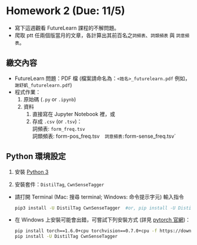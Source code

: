# Homework 2 (Due: 11/5)

- 寫下這週觀看 FutureLearn 課程的不解問題。
- 爬取 ptt 任兩個版當月的文章，各計算出其前百名之`詞頻表`、`詞類頻表` 與 `詞意頻表`。


## 繳交內容

- FutureLearn 問題：PDF 檔 (檔案請命名為：`<姓名>_futurelearn.pdf` 例如，`謝舒凱_futurelearn.pdf`)
- 程式作業：
    1. 原始碼 (`.py` or `.ipynb`)
    2. 資料
        1. 直接寫在 Jupyter Notebook 裡，或
        2. 存成 `.csv` (or `.tsv`)：  
            詞頻表: `form_freq.tsv`  
            詞類頻表: form-pos_freq.tsv`  
            詞意頻表: `form-sense_freq.tsv`



## Python 環境設定

1. 安裝 [Python 3](https://www.python.org/downloads/)

2. 安裝套件：`DistilTag`, `CwnSenseTagger`

  - 請打開 Terminal (Mac: 搜尋 terminal; Windows: 命令提示字元) 輸入指令

    ```bash
    pip3 install -U DistilTag CwnSenseTagger  #or, pip install -U DistilTag CwnSenseTagger
    ```
  
  - 在 Windows 上安裝可能會出錯，可嘗試下列安裝方式 (詳見 [pytorch 官網](https://pytorch.org/get-started/locally/))：
    
    ```bash
    pip install torch==1.6.0+cpu torchvision==0.7.0+cpu -f https://download.pytorch.org/whl/torch_stable.html
    pip install -U DistilTag CwnSenseTagger
    ```
